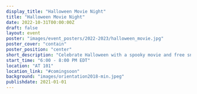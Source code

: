 ```yaml
---
display_title: "Halloween Movie Night"
title: "Halloween Movie Night"
date: 2022-10-31T00:00:00Z
draft: false
layout: event
poster: "images/event_posters/2022-2023/halloween_movie.jpg"
poster_cover: "contain"
poster_position: "center"
short_description: "Celebrate Halloween with a spooky movie and free snacks!"
start_time: "6:00 - 8:00 PM EDT"
location: "AT 101"
location_link: "#comingsoon"
background: "images/orientation2018-min.jpeg"
publishdate: 2021-01-01
---
```


